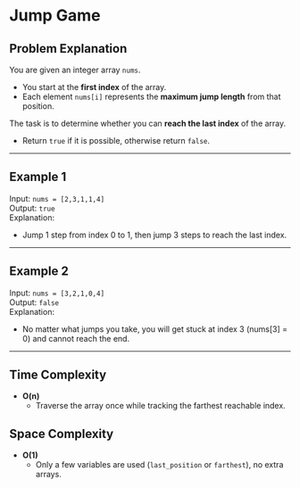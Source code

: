 # Jump Game

## Problem Explanation
You are given an integer array `nums`.  
- You start at the **first index** of the array.  
- Each element `nums[i]` represents the **maximum jump length** from that position.  

The task is to determine whether you can **reach the last index** of the array.  

- Return `true` if it is possible, otherwise return `false`.

---

## Example 1
Input: `nums = [2,3,1,1,4]`  
Output: `true`  
Explanation:  
- Jump 1 step from index 0 to 1, then jump 3 steps to reach the last index.  

---

## Example 2
Input: `nums = [3,2,1,0,4]`  
Output: `false`  
Explanation:  
- No matter what jumps you take, you will get stuck at index 3 (nums[3] = 0) and cannot reach the end.  

---

## Time Complexity
- **O(n)**  
  - Traverse the array once while tracking the farthest reachable index.

## Space Complexity
- **O(1)**  
  - Only a few variables are used (`last_position` or `farthest`), no extra arrays.
